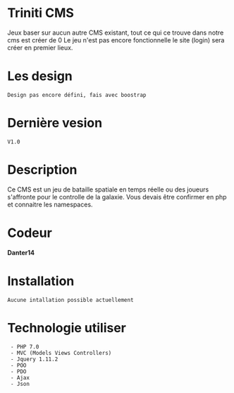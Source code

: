 # Triniti CMS

Jeux baser sur aucun autre CMS existant, tout ce qui ce trouve dans notre cms est créer de 0
Le jeu n'est pas encore fonctionnelle le site (login) sera créer en premier lieux.

# Les design
```
Design pas encore défini, fais avec boostrap
```

# Dernière vesion
```
V1.0
```

# Description
Ce CMS est un jeu de bataille spatiale en temps réelle ou des joueurs s'affronte pour le controlle de la galaxie.
Vous devais être confirmer en php et connaitre les namespaces.

# Codeur
**Danter14**

# Installation
```Install
Aucune intallation possible actuellement
```

# Technologie utiliser
```
 - PHP 7.0
 - MVC (Models Views Controllers)
 - Jquery 1.11.2
 - POO 
 - PDO
 - Ajax
 - Json
 ```